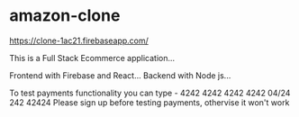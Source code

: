 # amazon-clone
https://clone-1ac21.firebaseapp.com/

This is a Full Stack Ecommerce application...

Frontend with Firebase and React...
Backend with Node js...

To test payments functionality you can type - 4242 4242 4242 4242 04/24 242 42424
Please sign up before testing payments, othervise it won't work
